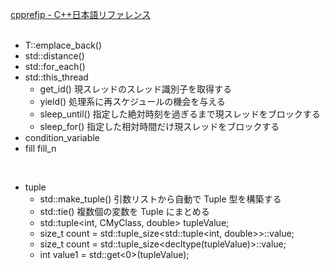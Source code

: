 [cpprefjp - C++日本語リファレンス](https://cpprefjp.github.io/reference.html)<br/>
<br/>
- T::emplace_back()
- std::distance()
- std::for_each()
- std::this_thread
    - get_id() 現スレッドのスレッド識別子を取得する
    - yield() 処理系に再スケジュールの機会を与える
    - sleep_until() 指定した絶対時刻を過ぎるまで現スレッドをブロックする
    - sleep_for() 指定した相対時間だけ現スレッドをブロックする
- condition_variable
- fill fill_n

<br/>

- tuple
    - std::make_tuple() 引数リストから自動で Tuple 型を構築する
    - std::tie() 複数個の変数を Tuple にまとめる
    - std::tuple<int, CMyClass, double> tupleValue;
    - size_t count = std::tuple_size<std::tuple<int, double>>::value;
    - size_t count = std::tuple_size<decltype(tupleValue)>::value;
    - int value1 = std::get<0>(tupleValue);

